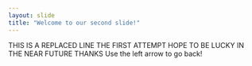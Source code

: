 ```yaml
---
layout: slide
title: "Welcome to our second slide!"
---
```

THIS IS A REPLACED LINE
THE FIRST ATTEMPT
HOPE TO BE LUCKY IN THE NEAR FUTURE
THANKS
Use the left arrow to go back!
